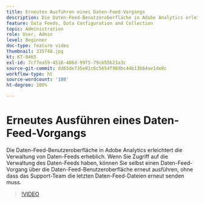 ```yaml
---
title: Erneutes Ausführen eines Daten-Feed-Vorgangs
description: Die Daten-Feed-Benutzeroberfläche in Adobe Analytics erleichtert die Verwaltung von Daten-Feeds erheblich. Wenn Sie Zugriff auf die Verwaltung des Daten-Feeds haben, können Sie selbst einen Daten-Feed-Vorgang über die Daten-Feed-Benutzeroberfläche erneut ausführen, ohne dass das Support-Team die letzten Daten-Feed-Dateien erneut senden muss.
feature: Data Feeds, Data Configuration and Collection
topic: Administration
role: User, Admin
level: Beginner
doc-type: feature video
thumbnail: 335748.jpg
kt: KT-8465
exl-id: 7cf7ea59-4516-486d-99f5-79cb55b23a3c
source-git-commit: dd65de735e01c6c5654f98dbc44b13b64ae1de0c
workflow-type: ht
source-wordcount: '108'
ht-degree: 100%

---
```


# Erneutes Ausführen eines Daten-Feed-Vorgangs

Die Daten-Feed-Benutzeroberfläche in Adobe Analytics erleichtert die Verwaltung von Daten-Feeds erheblich. Wenn Sie Zugriff auf die Verwaltung des Daten-Feeds haben, können Sie selbst einen Daten-Feed-Vorgang über die Daten-Feed-Benutzeroberfläche erneut ausführen, ohne dass das Support-Team die letzten Daten-Feed-Dateien erneut senden muss.


>[!VIDEO](https://video.tv.adobe.com/v/335748/?quality=12&learn=on)
